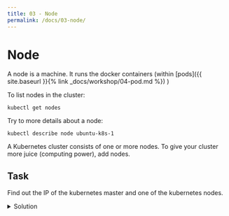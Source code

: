 ```yaml
---
title: 03 - Node
permalink: /docs/03-node/
---
```


# Node

A node is a machine. It runs the docker containers (within
[pods]({{ site.baseurl }}{% link _docs/workshop/04-pod.md %})
)

To list nodes in the cluster:

`kubectl get nodes`

Try to more details about a node:

`kubectl describe node ubuntu-k8s-1`

A Kubernetes cluster consists of one or more nodes. To give your cluster more juice (computing power), add
nodes.

## Task

Find out the IP of the kubernetes master and one of the kubernetes nodes.

<details>
 <summary>Solution</summary>

### Solution 1: kubectl get node

OK let's find the master.
`kubectl get nodes`

The node with ROLES "master" seems to be the master. Let's find its IP.
`kubectl get node ubuntu-k8s-1 -o yaml`

Among the output, I see:
```
  addresses:
  - address: 192.168.1.29
```

So, that's the ip.

### Solution 2: kubectl describe node

`kubectl describe node ubuntu-k8s-1`

Here I see this line:
`flannel.alpha.coreos.com/public-ip=192.168.1.29`

It's a bit more cryptic than the output for `kubectl get node`, but we include this solution so you know
that `kubectl describe` can provide info about a node (or any resource, like `kubectl get pod my-pod`). 
`kubectl describe` is usually gathers information from more sources (like the events) than just the YAML
description.

</details>
